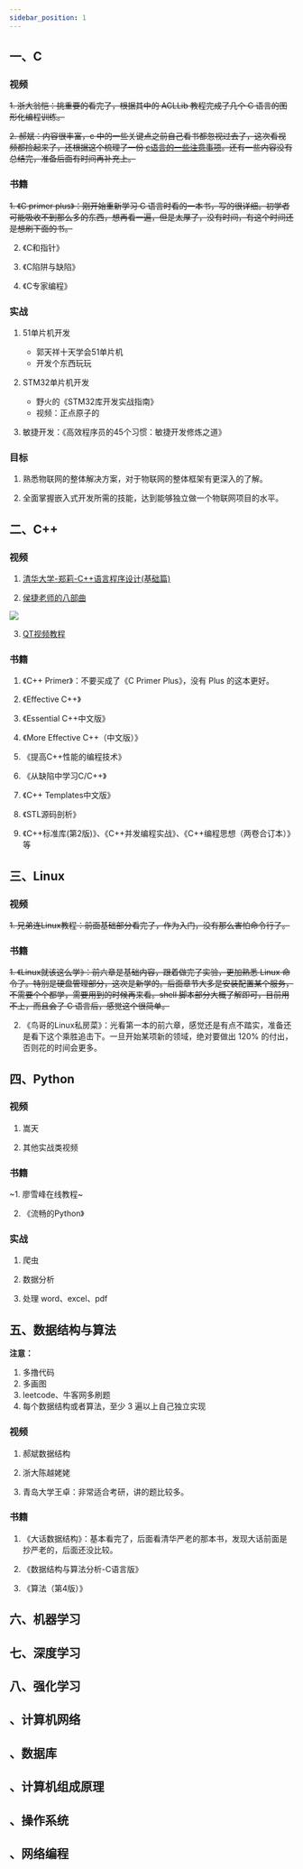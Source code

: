 ```yaml
---
sidebar_position: 1
---
```


## 一、C

### 视频

~~1. 浙大翁恺：挑重要的看完了，根据其中的 ACLLib 教程完成了几个 C 语言的图形化编程训练。~~

~~2. 郝斌：内容很丰富，c 中的一些关键点之前自己看书都忽视过去了，这次看视频都捡起来了，还根据这个梳理了一份 [c语言的一些注意事项](C/C语言的一些注意事项.md)。还有一些内容没有总结完，准备后面有时间再补充上。~~

### 书籍

~~1. 《C primer plus》：刚开始重新学习 C 语言时看的一本书，写的很详细。初学者可能吸收不到那么多的东西，想再看一遍，但是太厚了，没有时间，有这个时间还是想刷下面的书。~~

2. 《C和指针》

3. 《C陷阱与缺陷》

4. 《C专家编程》

### 实战

1. 51单片机开发
   - 郭天祥十天学会51单片机
   - 开发个东西玩玩

2. STM32单片机开发
   - 野火的《STM32库开发实战指南》
   - 视频：正点原子的

3. 敏捷开发：《高效程序员的45个习惯：敏捷开发修炼之道》
   
### 目标

1. 熟悉物联网的整体解决方案，对于物联网的整体框架有更深入的了解。

2. 全面掌握嵌入式开发所需的技能，达到能够独立做一个物联网项目的水平。


## 二、C++

### 视频

1. [清华大学-郑莉-C++语言程序设计(基础篇)](https://www.bilibili.com/video/BV1PA411b75a?p=92)

2. [侯捷老师的八部曲](https://github.com/tangtangcoding/C-C-)
   
![](https://img.arctee.cn/one/202205080204838.png)

3. [QT视频教程](https://www.bilibili.com/video/BV1jK4y1m7d4)

### 书籍

1. 《C++ Primer》：不要买成了《C Primer Plus》，没有 Plus 的这本更好。

2. 《Effective C++》

3. 《Essential C++中文版》

4. 《More Effective C++（中文版）》

5. 《提高C++性能的编程技术》
   
6. 《从缺陷中学习C/C++》

7. 《C++ Templates中文版》

8. 《STL源码剖析》

9. 《C++标准库(第2版)》、《C++并发编程实战》、《C++编程思想（两卷合订本）》等


## 三、Linux

### 视频

~~1. 兄弟连Linux教程：前面基础部分看完了，作为入门，没有那么害怕命令行了。~~

### 书籍

~~1. 《Linux就该这么学》：前六章是基础内容，跟着做完了实验，更加熟悉 Linux 命令了。特别是硬盘管理部分，这次是新学的。后面章节大多是安装配置某个服务，不需要个个都学，需要用到的时候再来看。shell 脚本部分大概了解即可，目前用不上，而且会了 C 语言后，感觉这个很简单。~~

2. 《鸟哥的Linux私房菜》：光看第一本的前六章，感觉还是有点不踏实，准备还是看下这个乘胜追击下。一旦开始某项新的领域，绝对要做出 120% 的付出，否则花的时间会更多。


## 四、Python

### 视频

1. 嵩天
   
2. 其他实战类视频

### 书籍

~1. 廖雪峰在线教程~

2. 《流畅的Python》

### 实战

1. 爬虫

2. 数据分析

3. 处理 word、excel、pdf


## 五、数据结构与算法

**注意：**

1. 多撸代码
2. 多画图
3. leetcode、牛客网多刷题
4. 每个数据结构或者算法，至少 3 遍以上自己独立实现

### 视频

1. 郝斌数据结构

2. 浙大陈越姥姥

3. 青岛大学王卓：非常适合考研，讲的题比较多。

### 书籍

1. 《大话数据结构》：基本看完了，后面看清华严老的那本书，发现大话前面是抄严老的，后面还没比较。

2. 《数据结构与算法分析-C语言版》

3. 《算法（第4版）》


## 六、机器学习


## 七、深度学习


## 八、强化学习


## 、计算机网络

## 、数据库

## 、计算机组成原理

## 、操作系统

## 、网络编程
